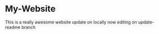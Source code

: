 # My-Website
This is a really awesome website
update on locally
now editing on update-readme branch
